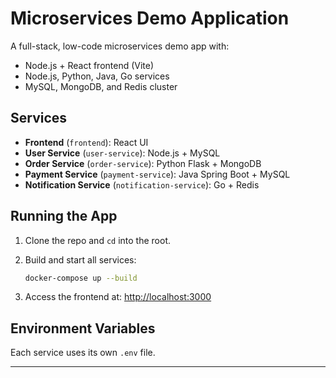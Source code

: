 # Microservices Demo Application

A full-stack, low-code microservices demo app with:
- Node.js + React frontend (Vite)
- Node.js, Python, Java, Go services
- MySQL, MongoDB, and Redis cluster

## Services

- **Frontend** (`frontend`): React UI
- **User Service** (`user-service`): Node.js + MySQL
- **Order Service** (`order-service`): Python Flask + MongoDB
- **Payment Service** (`payment-service`): Java Spring Boot + MySQL
- **Notification Service** (`notification-service`): Go + Redis

## Running the App

1. Clone the repo and `cd` into the root.
2. Build and start all services:

    ```bash
    docker-compose up --build
    ```

3. Access the frontend at: [http://localhost:3000](http://localhost:3000)

## Environment Variables

Each service uses its own `.env` file.

---